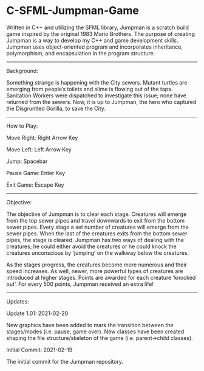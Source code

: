 # C-SFML-Jumpman-Game
Written in C++ and utilizing the SFML library, Jumpman is a scratch build game inspired by the original 1983 Mario Brothers.  The purpose of creating Jumpman is a way to develop my C++ and game development skills.   Jumpman uses object-oriented program and incorporates inheritance, polymorphism, and encapsulation in the program structure.

-------------

Background:

Something strange is happening with the City sewers.  Mutant turtles are emerging from people’s toilets and slime is flowing out of the taps.  Sanitation Workers were dispatched to investigate this issue; none have returned from the sewers.  Now, it is up to Jumpman, the hero who captured the Disgruntled Gorilla, to save the City.

------------

How to Play:


Move Right: Right Arrow Key

Move Left: Left Arrow Key

Jump: Spacebar

Pause Game: Enter Key

Exit Game: Escape Key


--------------

Objective:

The objective of Jumpman is to clear each stage.  Creatures will emerge from the top sewer pipes and travel downwards to exit from the bottom sewer pipes.  Every stage a set number of creatures will emerge from the sewer pipes.  When the last of the creatures exits from the bottom sewer pipes, the stage is cleared.  Jumpman has two ways of dealing with the creatures; he could either avoid the creatures or he could knock the creatures unconscious by ‘jumping’ on the walkway below the creatures.

As the stages progress, the creatures become more numerous and their speed increases.  As well, newer, more powerful types of creatures are introduced at higher stages.  Points are awarded for each creature ‘knocked out’.  For every 500 points, Jumpman received an extra life!

--------------

Updates:

Update 1.01: 2021-02-20

New graphics have been added to mark the transition between the stages/modes (i.e. pause, game over).  New classes have been created shaping the file structure/skeleton of the game (i.e. parent->child classes).

Initial Commit: 2021-02-19

The initial commit for the Jumpman repository. 
